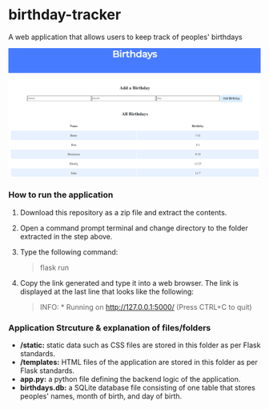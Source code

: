# birthday-tracker
A web application that allows users to keep track of peoples' birthdays

![Index Page Screenshot](/readme_imgs/index.png)

### How to run the application
1. Download this repository as a zip file and extract the contents.
2. Open a command prompt terminal and change directory to the folder extracted in the step above. 
3. Type the following command:

    > flask run
4. Copy the link generated and type it into a web browser. The link is displayed at the last line that looks like the following:

    > INFO:  * Running on http://127.0.0.1:5000/ (Press CTRL+C to quit)

### Application Strcuture & explanation of files/folders
- **/static:** static data such as CSS files are stored in this folder as per Flask standards. 
- **/templates:** HTML files of the application are stored in this folder as per Flask standards.
- **app.py:** a python file defining the backend logic of the application.
- **birthdays.db:** a SQLite database file consisting of one table that stores peoples' names, month of birth, and day of birth.
